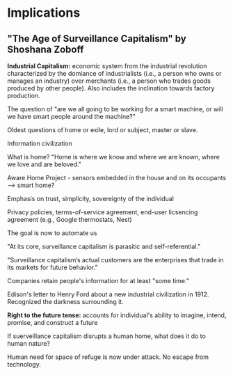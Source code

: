 # Implications

## "The Age of Surveillance Capitalism" by Shoshana Zoboff

**Industrial Capitalism:** economic system from the industrial revolution characterized by the domiance of industrialists (i.e., a person who owns or manages an industry) over merchants (i.e., a person who trades goods produced by other people). Also includes the inclination towards factory production. 

The question of "are we all going to be working for a smart machine, or will we have smart people around the machine?"

Oldest questions of home or exile, lord or subject, master or slave.

Information civilization

What is home? "Home is where we know and where we are known, where we love and are beloved."

Aware Home Project - sensors embedded in the house and on its occupants --> smart home?

Emphasis on trust, simplicity, sovereignty of the individual

Privacy policies, terms-of-service agreement, end-user licsencing agreement (e.g., Google thermostats, Nest)

The goal is now to automate us

"At its core, surveillance capitalism is parasitic and self-referential."

"Surveillance capitalism’s actual customers are the enterprises that trade in its markets for future behavior."

Companies retain people's information for at least "some time."

Edison's letter to Henry Ford about a new industrial civilization in 1912. Recognized the darkness surrounding it.

**Right to the future tense:** accounts for individual's ability to imagine, intend, promise, and construct a future

If suerveillance capitalism disrupts a human home, what does it do to human nature?

Human need for space of refuge is now under attack. No escape from technology.
